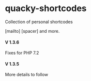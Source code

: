 # quacky-shortcodes
Collection of personal shortcodes 

[mailto] [spacer] and more.

#### V 1.3.6 

Fixes for PHP 7.2

#### V 1.3.5

More details to follow
